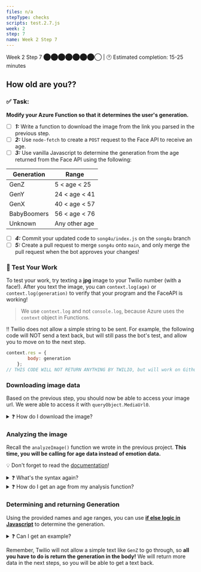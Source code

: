 ```yaml
---
files: n/a
stepType: checks
scripts: test.2.7.js
week: 2
step: 7
name: Week 2 Step 7
---
```


Week 2 Step 7 ⬤⬤⬤⬤⬤⬤⬤◯ | 🕐 Estimated completion: 15-25 minutes

## How old are you??

### ✅ Task:
**Modify your Azure Function so that it determines the user's generation.**
- [ ] ***1:*** Write a function to download the image from the link you parsed in the previous step.
- [ ] ***2:*** Use `node-fetch` to create a `POST` request to the Face API to receive an age.
- [ ] ***3:*** Use vanilla Javascript to determine the generation from the age returned from the Face API using the following:

| Generation  | Range         |
|-------------|---------------|
| GenZ        | 5 < age < 25  |
| GenY        | 24 < age < 41  |
| GenX        | 40 < age < 57  |
| BabyBoomers | 56 < age < 76  |
| Unknown     | Any other age |

- [ ] ***4:*** Commit your updated code to `song4u/index.js` on the `song4u` branch
- [ ] ***5:*** Create a pull request to merge `song4u` onto `main`, and only merge the pull request when the bot approves your changes! 

### 🚧 Test Your Work
To test your work, try texting a **jpg** image to your Twilio number (with a face!). After you text the image, you can `context.log(age)` or `context.log(generation)` to verify that your program and the FaceAPI is working! 

> We use `context.log` and not `console.log`, because Azure uses the `context` object in Functions.

‼️ Twilio does not allow a simple string to be sent. For example, the following code will NOT send a text back, but will still pass the bot's test, and allow you to move on to the next step. 
```js
context.res = {
        body: generation
    };
// THIS CODE WILL NOT RETURN ANYTHING BY TWILIO, but will work on Github!
```



### Downloading image data
Based on the previous step, you should now be able to access your image url. We were able to access it with `queryObject.MediaUrl0`.
<details>
<summary>❓ How do I download the image?</summary>
<br>

Perform a quick GET request with fetch.
> :bulb: Remember that you need to initialize variables for your packages!
```js
    let resp = await fetch(YOUR_URL,{
        /*The await expression causes async function execution to pause until a Promise is settled 
        (that is, fulfilled or rejected), and to resume execution of the async function after fulfillment. 
        When resumed, the value of the await expression is that of the fulfilled Promise*/
        method: 'GET',
    })

    // receive the response
    let data = await resp.arrayBuffer()
    // we are receiving it as a Buffer since this is binary data
```
</details>

### Analyzing the image
Recall the `analyzeImage()` function we wrote in the previous project. **This time, you will be calling for age data instead of emotion data.**

:bulb: Don't forget to read the [documentation](https://westus.dev.cognitive.microsoft.com/docs/services/563879b61984550e40cbbe8d/operations/563879b61984550f30395236)!

<details>
<summary>❓ What's the syntax again?</summary>
</br>

⭐ Retrieve age data from the Face API.
```js
async function analyzeImage(img){
    const subscriptionKey = process.env['subscriptionkey'];
    const uriBase = // WHAT'S YOUR ENDPOINT?;
	// env variables (similar to .gitignore/.env file) to not expose personal info

    let params = new URLSearchParams({
	'returnFaceId': 'true',
	'returnFaceAttributes': //WHAT GOES HERE?
    })

    // making the post request
    let resp = await fetch(uriBase + '?' + params.toString(),{
        method: 'POST',
        body: img,
        // img is the parameter inputted
        headers: {
            'Content-Type' : 'application/octet-stream',
            // HOW DO YOU AUTHENTICATE?
        }
    })

    // receive the response
    let data = await resp.json();

    return data;
}
```
However, this code won't work. Fill in the code where needed **using your previous project and the documentation**.

</details>

<details>
<summary>❓ How do I get an age from my analysis function?</summary>
</br>

Like you've done before, **call the `analyzeImage()` function with your image you downloaded.**

>💡 Tip: Always `context.log()` your output so it's easier to determine how to access object attributes.

The function returns face data formatted in JSON. We can determine the age like so:

```js
let age = result[0].faceAttributes.age
```
This retrieves the **first face**, the `faceAttributes` attribute, and the `age` attribute from the previous object.
</br>
</details>

### Determining and returning Generation
Using the provided names and age ranges, you can use [**if else logic in Javascript**](https://www.w3schools.com/js/js_if_else.asp) to determine the generation.

<details>
<summary>❓ Can I get an example?</summary>
</br>

```js
if (age > 5 && age < 25) {
    id = "GenZ"
}
```
`id` is the variable we will return as the final generation.

`&&` means "and". The age needs to be greater than/equal to 5 AND less than/equal to 20 for the `id = "GenZ` to run. 
</br>
</details>

Remember, Twilio will not allow a simple text like `GenZ` to go through, so **all you have to do is return the generation in the body!** We will return more data in the next steps, so you will be able to get a text back. 
